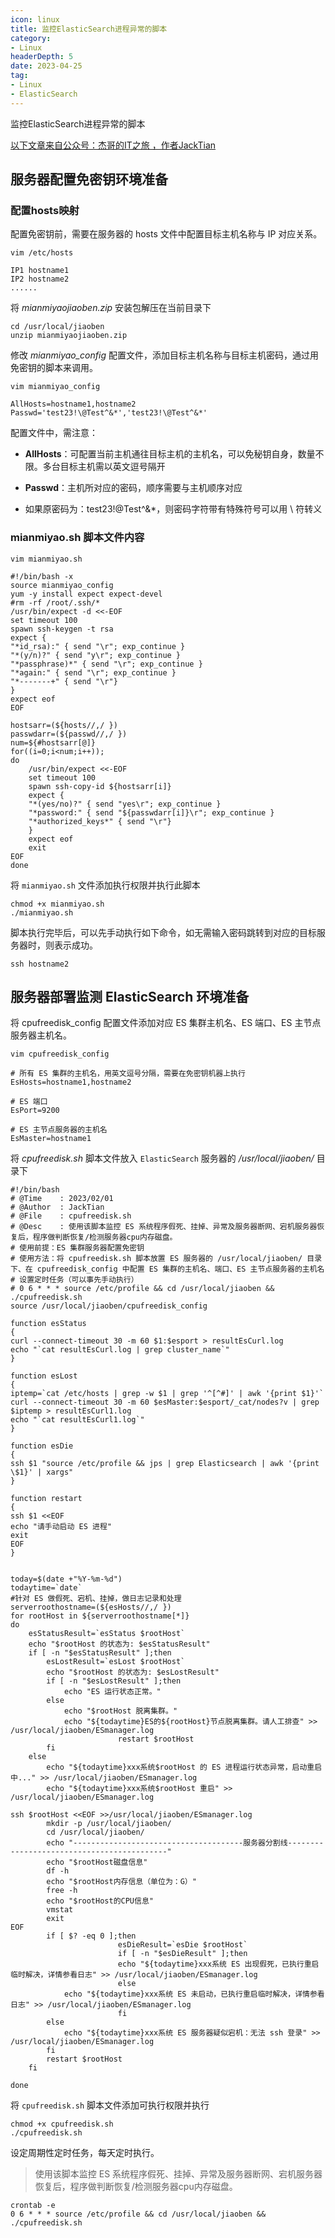 ```yaml
---
icon: linux
title: 监控ElasticSearch进程异常的脚本
category: 
- Linux
headerDepth: 5
date: 2023-04-25
tag:
- Linux
- ElasticSearch
---
```


监控ElasticSearch进程异常的脚本

<!-- more -->

[以下文章来自公众号：杰哥的IT之旅 ，作者JackTian](https://mp.weixin.qq.com/s/BQknL20q4P6K2zJJuYi9xg)


## 服务器配置免密钥环境准备

### 配置hosts映射

配置免密钥前，需要在服务器的 hosts 文件中配置目标主机名称与 IP 对应关系。

`vim /etc/hosts`

```shell
IP1 hostname1
IP2 hostname2
......
```

将 *mianmiyaojiaoben.zip* 安装包解压在当前目录下

```shell
cd /usr/local/jiaoben
unzip mianmiyaojiaoben.zip
```

修改 *mianmiyao_config* 配置文件，添加目标主机名称与目标主机密码，通过用免密钥的脚本来调用。

`vim mianmiyao_config`

```
AllHosts=hostname1,hostname2
Passwd='test23!\@Test^&*','test23!\@Test^&*'
```

配置文件中，需注意：

- **AllHosts**：可配置当前主机通往目标主机的主机名，可以免秘钥自身，数量不限。多台目标主机需以英文逗号隔开

- **Passwd**：主机所对应的密码，顺序需要与主机顺序对应

- 如果原密码为：test23!@Test^&*，则密码字符带有特殊符号可以用 \ 符转义

### mianmiyao.sh 脚本文件内容

`vim mianmiyao.sh`

```shell
#!/bin/bash -x
source mianmiyao_config
yum -y install expect expect-devel
#rm -rf /root/.ssh/*
/usr/bin/expect -d <<-EOF
set timeout 100
spawn ssh-keygen -t rsa
expect {
"*id_rsa):" { send "\r"; exp_continue }
"*(y/n)?" { send "y\r"; exp_continue }
"*passphrase)*" { send "\r"; exp_continue }
"*again:" { send "\r"; exp_continue }
"*-------+" { send "\r"}
}
expect eof
EOF

hostsarr=(${hosts//,/ })
passwdarr=(${passwd//,/ })
num=${#hostsarr[@]}  
for((i=0;i<num;i++));  
do  
    /usr/bin/expect <<-EOF
    set timeout 100
    spawn ssh-copy-id ${hostsarr[i]}
    expect {
    "*(yes/no)?" { send "yes\r"; exp_continue }
    "*password:" { send "${passwdarr[i]}\r"; exp_continue }
    "*authorized_keys*" { send "\r"}
    }
    expect eof
    exit
EOF
done 
```

将 `mianmiyao.sh` 文件添加执行权限并执行此脚本

```shell
chmod +x mianmiyao.sh
./mianmiyao.sh
```

脚本执行完毕后，可以先手动执行如下命令，如无需输入密码跳转到对应的目标服务器时，则表示成功。

```shell
ssh hostname2
```

## 服务器部署监测 ElasticSearch 环境准备

将 cpufreedisk_config 配置文件添加对应 ES 集群主机名、ES 端口、ES 主节点服务器主机名。

`vim cpufreedisk_config`

```shell
# 所有 ES 集群的主机名，用英文逗号分隔，需要在免密钥机器上执行
EsHosts=hostname1,hostname2

# ES 端口
EsPort=9200

# ES 主节点服务器的主机名
EsMaster=hostname1
```

将 *cpufreedisk.sh* 脚本文件放入 `ElasticSearch` 服务器的 */usr/local/jiaoben/* 目录下

```shell
#!/bin/bash
# @Time    : 2023/02/01
# @Author  : JackTian
# @File    : cpufreedisk.sh
# @Desc    : 使用该脚本监控 ES 系统程序假死、挂掉、异常及服务器断网、宕机服务器恢复后，程序做判断恢复/检测服务器cpu内存磁盘。
# 使用前提：ES 集群服务器配置免密钥
# 使用方法：将 cpufreedisk.sh 脚本放置 ES 服务器的 /usr/local/jiaoben/ 目录下、在 cpufreedisk_config 中配置 ES 集群的主机名、端口、ES 主节点服务器的主机名
# 设置定时任务（可以事先手动执行）
# 0 6 * * * source /etc/profile && cd /usr/local/jiaoben && ./cpufreedisk.sh
source /usr/local/jiaoben/cpufreedisk_config

function esStatus
{
curl --connect-timeout 30 -m 60 $1:$esport > resultEsCurl.log
echo "`cat resultEsCurl.log | grep cluster_name`"
}

function esLost
{
iptemp=`cat /etc/hosts | grep -w $1 | grep '^[^#]' | awk '{print $1}'`
curl --connect-timeout 30 -m 60 $esMaster:$esport/_cat/nodes?v | grep $iptemp > resultEsCurl1.log
echo "`cat resultEsCurl1.log`"
}

function esDie
{
ssh $1 "source /etc/profile && jps | grep Elasticsearch | awk '{print \$1}' | xargs"
}

function restart
{
ssh $1 <<EOF
echo "请手动启动 ES 进程"
exit
EOF
}


today=$(date +"%Y-%m-%d")
todaytime=`date`
#针对 ES 做假死、宕机、挂掉，做日志记录和处理
serverroothostname=(${esHosts//,/ })
for rootHost in ${serverroothostname[*]}
do
    esStatusResult=`esStatus $rootHost`
    echo "$rootHost 的状态为: $esStatusResult"
    if [ -n "$esStatusResult" ];then
        esLostResult=`esLost $rootHost`
        echo "$rootHost 的状态为: $esLostResult"
        if [ -n "$esLostResult" ];then
            echo "ES 运行状态正常。"
        else
            echo "$rootHost 脱离集群。"
            echo "${todaytime}ES的${rootHost}节点脱离集群。请人工排查" >> /usr/local/jiaoben/ESmanager.log
                        restart $rootHost
        fi
    else
        echo "${todaytime}xxx系统$rootHost 的 ES 进程运行状态异常，启动重启中..." >> /usr/local/jiaoben/ESmanager.log
        echo "${todaytime}xxx系统$rootHost 重启" >> /usr/local/jiaoben/ESmanager.log

ssh $rootHost <<EOF >>/usr/local/jiaoben/ESmanager.log
        mkdir -p /usr/local/jiaoben/
        cd /usr/local/jiaoben/
        echo "--------------------------------------服务器分割线-------------------------------------------"
        echo "$rootHost磁盘信息"
        df -h
        echo "$rootHost内存信息（单位为：G）"
        free -h
        echo "$rootHost的CPU信息"
        vmstat
        exit
EOF
        if [ $? -eq 0 ];then
                        esDieResult=`esDie $rootHost`
                        if [ -n "$esDieResult" ];then
                        echo "${todaytime}xxx系统 ES 出现假死，已执行重启临时解决，详情参看日志" >> /usr/local/jiaoben/ESmanager.log
                        else
            echo "${todaytime}xxx系统 ES 未启动，已执行重启临时解决，详情参看日志" >> /usr/local/jiaoben/ESmanager.log
                        fi
        else
            echo "${todaytime}xxx系统 ES 服务器疑似宕机：无法 ssh 登录" >> /usr/local/jiaoben/ESmanager.log
        fi
        restart $rootHost
    fi

done

```

将 `cpufreedisk.sh` 脚本文件添加可执行权限并执行

```shell
chmod +x cpufreedisk.sh
./cpufreedisk.sh
```

设定周期性定时任务，每天定时执行。

> 使用该脚本监控 ES 系统程序假死、挂掉、异常及服务器断网、宕机服务器恢复后，程序做判断恢复/检测服务器cpu内存磁盘。

```shell
crontab -e
0 6 * * * source /etc/profile && cd /usr/local/jiaoben && ./cpufreedisk.sh
```


